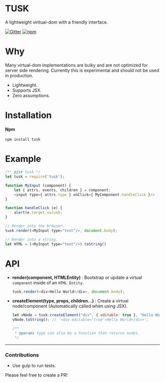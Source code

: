 # TUSK

A lightweight viritual-dom with a friendly interface.

[![Gitter](https://badges.gitter.im/Join%20Chat.svg)](https://gitter.im/DylanPiercey/Tusk?utm_source=badge&utm_medium=badge&utm_campaign=pr-badge&utm_content=badge)
[![npm](https://img.shields.io/npm/dm/tusk.svg)](https://www.npmjs.com/package/tusk)

# Why
Many virtual-dom implementations are bulky and are not optimized for server side rendering.
Currently this is experimental and should not be used in production.

* Lightweight.
* Supports JSX.
* Zero assumptions.

# Installation

#### Npm
```console
npm install tusk
```

# Example

```javascript
/** @jsx tusk */
let tusk = require('tusk');

function MyInput (component) {
    let { attrs, events, children } = component;
    <input type={ attrs.type } onClick={ MyComponent.handleClick }/>
}

function handleClick (e) {
    alert(e.target.value);
}

// Render into the browser.
tusk.render(<MyInput type="text"/>, document.body);

// Render into a string.
let HTML = (<MyInput type="text"/>).toString()
```

# API
+ **render(component, HTMLEntity)** : Bootstrap or update a virtual `component` inside of an `HTML Entity`.

    ```javascript
    tusk.render(<div>Hello World</div>, document.body);
    ```

+ **createElement(type, props, children...)** : Create a virtual node/component (Automatically called when using JSX).

    ```javascript
    let vNode = tusk.createElement("div", { editable: true }, "Hello World");
    vNode.toString(); // '<div editable="true">Hello World</div>';

    /**
     * @params type can also be a function that returns nodes.
     */
    ```

---

### Contributions

* Use gulp to run tests.

Please feel free to create a PR!
